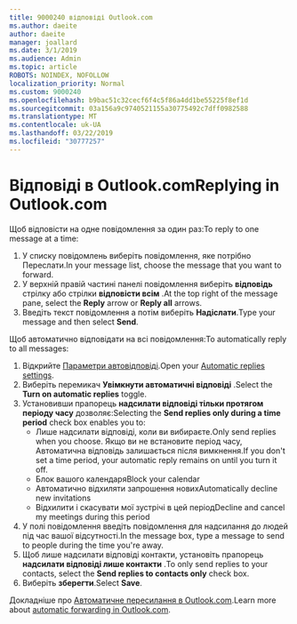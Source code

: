 ```yaml
---
title: 9000240 відповіді Outlook.com
ms.author: daeite
author: daeite
manager: joallard
ms.date: 3/1/2019
ms.audience: Admin
ms.topic: article
ROBOTS: NOINDEX, NOFOLLOW
localization_priority: Normal
ms.custom: 9000240
ms.openlocfilehash: b9bac51c32cecf6f4c5f86a4dd1be55225f8ef1d
ms.sourcegitcommit: 03a156a9c9740521155a30775492c7dff0982588
ms.translationtype: MT
ms.contentlocale: uk-UA
ms.lasthandoff: 03/22/2019
ms.locfileid: "30777257"
---
```

# <a name="replying-in-outlookcom"></a><span data-ttu-id="05ed8-102">Відповіді в Outlook.com</span><span class="sxs-lookup"><span data-stu-id="05ed8-102">Replying in Outlook.com</span></span>

<span data-ttu-id="05ed8-103">Щоб відповісти на одне повідомлення за один раз:</span><span class="sxs-lookup"><span data-stu-id="05ed8-103">To reply to one message at a time:</span></span>

1. <span data-ttu-id="05ed8-104">У списку повідомлень виберіть повідомлення, яке потрібно Переслати.</span><span class="sxs-lookup"><span data-stu-id="05ed8-104">In your message list, choose the message that you want to forward.</span></span>
2. <span data-ttu-id="05ed8-105">У верхній правій частині панелі повідомлення виберіть **відповідь** стрілку або стрілки **відповісти всім** .</span><span class="sxs-lookup"><span data-stu-id="05ed8-105">At the top right of the message pane, select the **Reply** arrow or **Reply all** arrows.</span></span>
3. <span data-ttu-id="05ed8-106">Введіть текст повідомлення а потім виберіть **Надіслати**.</span><span class="sxs-lookup"><span data-stu-id="05ed8-106">Type your message and then select **Send**.</span></span>

<span data-ttu-id="05ed8-107">Щоб автоматично відповідати на всі повідомлення:</span><span class="sxs-lookup"><span data-stu-id="05ed8-107">To automatically reply to all messages:</span></span>

1. <span data-ttu-id="05ed8-108">Відкрийте [Параметри автовідповіді](https://outlook.live.com/mail/options/mail/automaticReplies/automaticRepliesOption).</span><span class="sxs-lookup"><span data-stu-id="05ed8-108">Open your [Automatic replies settings](https://outlook.live.com/mail/options/mail/automaticReplies/automaticRepliesOption).</span></span>
2. <span data-ttu-id="05ed8-109">Виберіть перемикач **Увімкнути автоматичні відповіді** .</span><span class="sxs-lookup"><span data-stu-id="05ed8-109">Select the **Turn on automatic replies** toggle.</span></span>
3. <span data-ttu-id="05ed8-110">Установивши прапорець **надсилати відповіді тільки протягом періоду часу** дозволяє:</span><span class="sxs-lookup"><span data-stu-id="05ed8-110">Selecting the **Send replies only during a time period** check box enables you to:</span></span>
    - <span data-ttu-id="05ed8-111">Лише надсилати відповіді, коли ви вибираєте.</span><span class="sxs-lookup"><span data-stu-id="05ed8-111">Only send replies when you choose.</span></span> <span data-ttu-id="05ed8-112">Якщо ви не встановите період часу, Автоматична відповідь залишається після вимкнення.</span><span class="sxs-lookup"><span data-stu-id="05ed8-112">If you don't set a time period, your automatic reply remains on until you turn it off.</span></span>
    - <span data-ttu-id="05ed8-113">Блок вашого календаря</span><span class="sxs-lookup"><span data-stu-id="05ed8-113">Block your calendar</span></span>
    - <span data-ttu-id="05ed8-114">Автоматично відхиляти запрошення нових</span><span class="sxs-lookup"><span data-stu-id="05ed8-114">Automatically decline new invitations</span></span>
    - <span data-ttu-id="05ed8-115">Відхилити і скасувати мої зустрічі в цей період</span><span class="sxs-lookup"><span data-stu-id="05ed8-115">Decline and cancel my meetings during this period</span></span>
4. <span data-ttu-id="05ed8-116">У полі повідомлення введіть повідомлення для надсилання до людей під час вашої відсутності.</span><span class="sxs-lookup"><span data-stu-id="05ed8-116">In the message box, type a message to send to people during the time you're away.</span></span>
5. <span data-ttu-id="05ed8-117">Щоб лише надсилати відповіді контакти, установіть прапорець **надсилати відповіді лише контакти** .</span><span class="sxs-lookup"><span data-stu-id="05ed8-117">To only send replies to your contacts, select the **Send replies to contacts only** check box.</span></span>
6. <span data-ttu-id="05ed8-118">Виберіть **зберегти**.</span><span class="sxs-lookup"><span data-stu-id="05ed8-118">Select **Save**.</span></span>

<span data-ttu-id="05ed8-119">Докладніше про [Автоматичне пересилання в Outlook.com](https://support.office.com/article/14614626-9855-48dc-a986-dec81d07b1a0).</span><span class="sxs-lookup"><span data-stu-id="05ed8-119">Learn more about [automatic forwarding in Outlook.com](https://support.office.com/article/14614626-9855-48dc-a986-dec81d07b1a0).</span></span>
